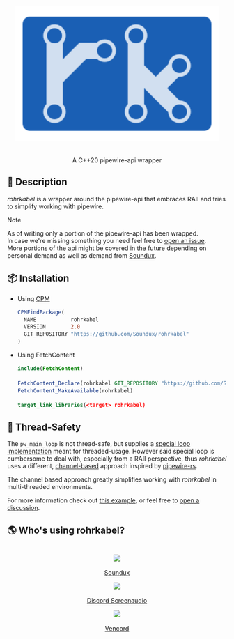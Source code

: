 <div align="center"> 
    <img src="assets/logo.svg" height=312>
</div>

<br/>

<p align="center">
    A C++20 pipewire-api wrapper
</p>


## 📃 Description

_rohrkabel_ is a wrapper around the pipewire-api that embraces RAII and tries to simplify working with pipewire.

> [!NOTE]  
> As of writing only a portion of the pipewire-api has been wrapped.  
> In case we're missing something you need feel free to [open an issue](https://github.com/Soundux/rohrkabel/issues/new).  
> More portions of the api might be covered in the future depending on personal demand as well as demand from [Soundux](https://github.com/Soundux/Soundux). 

## 📦 Installation

* Using [CPM](https://github.com/cpm-cmake/CPM.cmake)
  ```cmake
  CPMFindPackage(
    NAME           rohrkabel
    VERSION        2.0
    GIT_REPOSITORY "https://github.com/Soundux/rohrkabel"
  )
  ```

* Using FetchContent
  ```cmake
  include(FetchContent)

  FetchContent_Declare(rohrkabel GIT_REPOSITORY "https://github.com/Soundux/rohrkabel" GIT_TAG v2.0)
  FetchContent_MakeAvailable(rohrkabel)

  target_link_libraries(<target> rohrkabel)
  ```

## 🧵 Thread-Safety

The `pw_main_loop` is not thread-safe, but supplies a [special loop implementation](https://docs.pipewire.org/page_thread_loop.html) meant for threaded-usage. However said special loop is cumbersome to deal with, especially from a RAII perspective, thus _rohrkabel_ uses a different, [channel-based](https://github.com/Soundux/channel) approach inspired by [pipewire-rs](https://pipewire.pages.freedesktop.org/pipewire-rs/pipewire/channel/index.html).

The channel based approach greatly simplifies working with _rohrkabel_ in multi-threaded environments.

For more information check out [this example](examples/channels), or feel free to [open a discussion](https://github.com/Soundux/rohrkabel/discussions/new/choose).

## 🌎 Who's using rohrkabel?

<div align="center">
<br>

<img src="https://avatars.githubusercontent.com/u/74979035?s=200&v=4" width=30/>

[Soundux](https://github.com/Soundux)

<img src="https://raw.githubusercontent.com/maltejur/discord-screenaudio/master/assets/de.shorsh.discord-screenaudio.png" width=30/>

[Discord Screenaudio](https://github.com/maltejur/discord-screenaudio)

<img src="https://avatars.githubusercontent.com/u/113042587?s=200&v=4" width=30/>

[Vencord](https://github.com/Vencord/linux-virtmic)

</div>